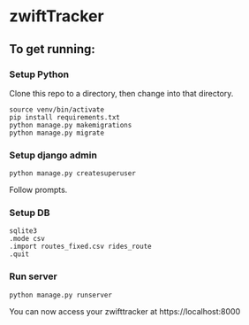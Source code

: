 # zwiftTracker

## To get running:

### Setup Python
Clone this repo to a directory, then change into that directory.

```python3 -m venv venv
source venv/bin/activate
pip install requirements.txt
python manage.py makemigrations
python manage.py migrate
```

### Setup django admin
```
python manage.py createsuperuser
```
Follow prompts.

### Setup DB

```
sqlite3
.mode csv
.import routes_fixed.csv rides_route
.quit
```

### Run server
```
python manage.py runserver
```

You can now access your zwifttracker at https://localhost:8000
